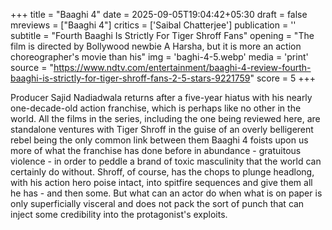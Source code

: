 +++
title = "Baaghi 4"
date = 2025-09-05T19:04:42+05:30
draft = false
mreviews = ["Baaghi 4"]
critics = ['Saibal Chatterjee']
publication = ''
subtitle = "Fourth Baaghi Is Strictly For Tiger Shroff Fans"
opening = "The film is directed by Bollywood newbie A Harsha, but it is more an action choreographer's movie than his"
img = 'baghi-4-5.webp'
media = 'print'
source = "https://www.ndtv.com/entertainment/baaghi-4-review-fourth-baaghi-is-strictly-for-tiger-shroff-fans-2-5-stars-9221759"
score = 5
+++

Producer Sajid Nadiadwala returns after a five-year hiatus with his nearly one-decade-old action franchise, which is perhaps like no other in the world. All the films in the series, including the one being reviewed here, are standalone ventures with Tiger Shroff in the guise of an overly belligerent rebel being the only common link between them Baaghi 4 foists upon us more of what the franchise has done before in abundance - gratuitous violence - in order to peddle a brand of toxic masculinity that the world can certainly do without. Shroff, of course, has the chops to plunge headlong, with his action hero poise intact, into spitfire sequences and give them all he has - and then some. But what can an actor do when what is on paper is only superficially visceral and does not pack the sort of punch that can inject some credibility into the protagonist's exploits.
